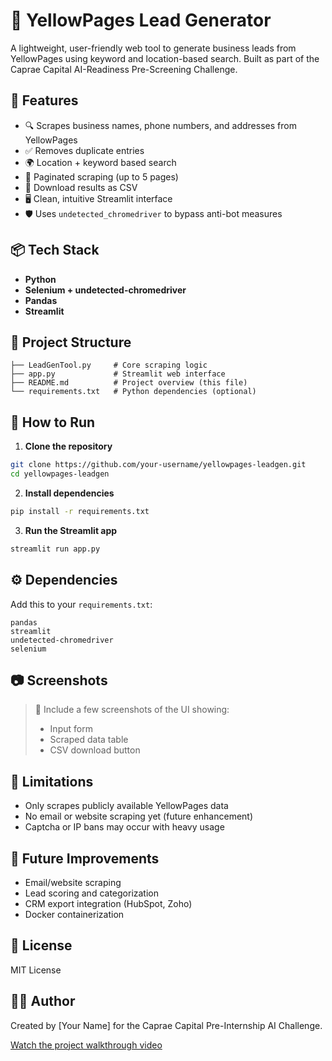 
# 🧠 YellowPages Lead Generator

A lightweight, user-friendly web tool to generate business leads from YellowPages using keyword and location-based search. Built as part of the Caprae Capital AI-Readiness Pre-Screening Challenge.

## 🚀 Features

- 🔍 Scrapes business names, phone numbers, and addresses from YellowPages
- ✅ Removes duplicate entries
- 🌍 Location + keyword based search
- 🧭 Paginated scraping (up to 5 pages)
- 💾 Download results as CSV
- 🖥️ Clean, intuitive Streamlit interface
- 🛡️ Uses `undetected_chromedriver` to bypass anti-bot measures

## 📦 Tech Stack

- **Python**
- **Selenium + undetected-chromedriver**
- **Pandas**
- **Streamlit**

## 📁 Project Structure

```
├── LeadGenTool.py     # Core scraping logic
├── app.py             # Streamlit web interface
├── README.md          # Project overview (this file)
└── requirements.txt   # Python dependencies (optional)
```

## 🧪 How to Run

1. **Clone the repository**
```bash
git clone https://github.com/your-username/yellowpages-leadgen.git
cd yellowpages-leadgen
```

2. **Install dependencies**
```bash
pip install -r requirements.txt
```

3. **Run the Streamlit app**
```bash
streamlit run app.py
```

## ⚙️ Dependencies

Add this to your `requirements.txt`:

```
pandas
streamlit
undetected-chromedriver
selenium
```

## 📷 Screenshots

> 📌 Include a few screenshots of the UI showing:
> - Input form
> - Scraped data table
> - CSV download button

## 📌 Limitations

- Only scrapes publicly available YellowPages data
- No email or website scraping yet (future enhancement)
- Captcha or IP bans may occur with heavy usage

## 🤖 Future Improvements

- Email/website scraping
- Lead scoring and categorization
- CRM export integration (HubSpot, Zoho)
- Docker containerization

## 📄 License

MIT License

## 🙋‍♂️ Author

Created by [Your Name] for the Caprae Capital Pre-Internship AI Challenge.

[Watch the project walkthrough video](https://www.loom.com/share/ab564a999e9f488ca65c94a81f7f1766?sid=97d84f7a-2e1a-4860-bff8-b870323bef27)

